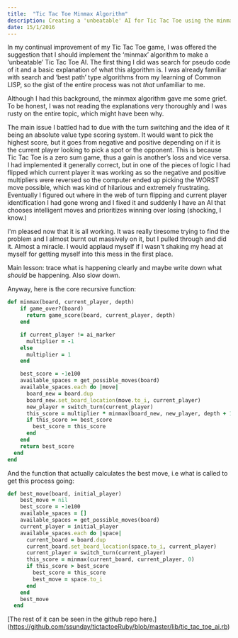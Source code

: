 ```yaml
---
title:  "Tic Tac Toe Minmax Algorithm"
description: Creating a 'unbeatable' AI for Tic Tac Toe using the minmax algorithm
date: 15/1/2016
---
```


In my continual improvement of my Tic Tac Toe game, I was offered the suggestion that I should implement the ‘minmax’ algorithm to make a ‘unbeatable’ Tic Tac Toe AI. The first thing I did was search for pseudo code of it and a basic explanation of what this algorithm is. I was already familiar with search and ‘best path’ type algorithms from my learning of Common LISP, so the gist of the entire process was not *that* unfamiliar to me.

Although I had this background, the minmax algorithm gave me some grief. To be honest, I was not reading the explanations very thoroughly and I was rusty on the entire topic, which might have been why.

The main issue I battled had to due with the turn switching and the idea of it being an absolute value type scoring system. It would want to pick the highest score, but it goes from negative and positive depending on if it is the current player looking to pick a spot or the opponent. This is because Tic Tac Toe is a zero sum game, thus a gain is another’s loss and vice versa. I had implemented it generally correct, but in one of the pieces of logic I had flipped which current player it was working as so the negative and positive multipliers were reversed so the computer ended up picking the WORST move possible, which was kind of hilarious and extremely frustrating. Eventually I figured out where in the web of turn flipping and current player identification I had gone wrong and I fixed it and suddenly I have an AI that chooses intelligent moves and prioritizes winning over losing (shocking, I know.)

I'm pleased now that it is all working. It was really tiresome trying to find the problem and I almost burnt out massively on it, but I pulled through and did it. Almost a miracle. I would applaud myself if I wasn't shaking my head at myself for getting myself into this mess in the first place.

Main lesson: trace what is happening clearly and maybe write down what *should* be happening. Also slow down.

Anyway, here is the core recursive function:

```ruby
def minmax(board, current_player, depth)
    if game_over?(board)
      return game_score(board, current_player, depth)
    end

    if current_player != ai_marker
      multiplier = -1
    else
      multiplier = 1
    end

    best_score = -1e100
    available_spaces = get_possible_moves(board)
    available_spaces.each do |move|
      board_new = board.dup
      board_new.set_board_location(move.to_i, current_player)
      new_player = switch_turn(current_player)
      this_score = multiplier * minmax(board_new, new_player, depth + 1)
      if this_score >= best_score
        best_score = this_score
      end
    end
    return best_score
  end
end
```

And the function that actually calculates the best move, i.e what is called to get this process going:

```ruby
def best_move(board, initial_player)
    best_move = nil
    best_score = -1e100
    available_spaces = []
    available_spaces = get_possible_moves(board)
    current_player = initial_player
    available_spaces.each do |space|
      current_board = board.dup
      current_board.set_board_location(space.to_i, current_player)
      current_player = switch_turn(current_player)
      this_score = minmax(current_board, current_player, 0)
      if this_score > best_score
        best_score = this_score
        best_move = space.to_i
      end
    end
    best_move
  end
```

[The rest of it can be seen in the github repo here.] (https://github.com/ssunday/tictactoeRuby/blob/master/lib/tic_tac_toe_ai.rb)
